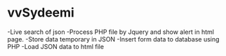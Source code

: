 # vvSydeemi

-Live search of json
-Process PHP file by Jquery and show alert in html page. 
-Store data temporary in JSON
-Insert form data to database using PHP
-Load JSON data to html file



